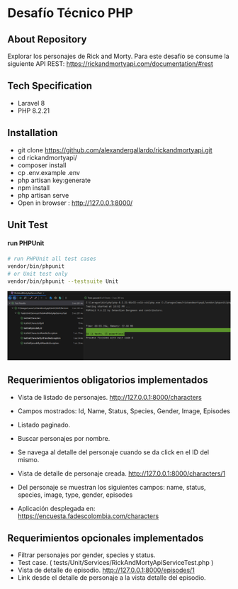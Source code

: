 # Desafío Técnico PHP

## About Repository
Explorar los personajes de Rick and Morty. 
Para este desafío se consume la siguiente API REST:
https://rickandmortyapi.com/documentation/#rest

## Tech Specification
- Laravel 8
- PHP 8.2.21

## Installation
- git clone https://github.com/alexandergallardo/rickandmortyapi.git
- cd rickandmortyapi/
- composer install
- cp .env.example .env
- php artisan key:generate
- npm install
- php artisan serve
- Open in browser : http://127.0.0.1:8000/


## Unit Test
#### run PHPUnit
```bash
# run PHPUnit all test cases
vendor/bin/phpunit
# or Unit test only
vendor/bin/phpunit --testsuite Unit
```
![Rick and Morty](https://github.com/alexandergallardo/rickandmortyapi/blob/main/public/images/test.png?raw=true) 

## Requerimientos obligatorios implementados
- Vista de listado de personajes. http://127.0.0.1:8000/characters
- Campos mostrados: Id, Name, Status, Species, Gender, Image, Episodes
- Listado paginado.
- Buscar personajes por nombre.
- Se navega al detalle del personaje cuando se da click en el ID del mismo.
- Vista de detalle de personaje creada. http://127.0.0.1:8000/characters/1
- Del personaje se muestran los siguientes campos: name, status, species, image, type, gender, episodes

- Aplicación desplegada en: https://encuesta.fadescolombia.com/characters

## Requerimientos opcionales implementados
- Filtrar personajes por gender, species y status.
- Test case. ( tests/Unit/Services/RickAndMortyApiServiceTest.php )
- Vista de detalle de episodio. http://127.0.0.1:8000/episodes/1
- Link desde el detalle de personaje a la vista detalle del episodio.

